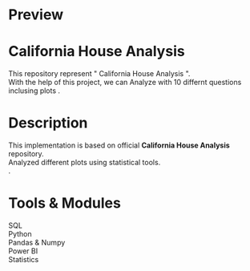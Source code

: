 # Preview





# California House Analysis
This repository represent " California House Analysis ". <br />
With the help of this project, we can Analyze with 10 differnt questions inclusing plots .

# Description
This implementation is based on official **California House Analysis** repository. <br />
Analyzed different plots using statistical tools. <br />.



# Tools & Modules
SQL <br />
Python <br />
Pandas & Numpy <br />
Power BI <br />
Statistics <br />
